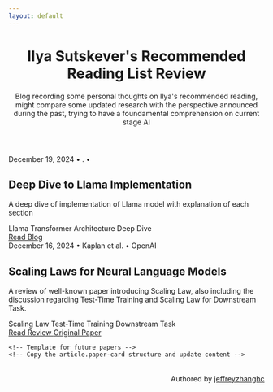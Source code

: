 ```yaml
---
layout: default
---
```


<div class="container">
    <header class="site-header">
    <h1 class="site-title">Ilya Sutskever's Recommended Reading List Review</h1>
    <p class="site-description">Blog recording some personal thoughts on Ilya's recommended reading, might compare some updated research with the perspective announced during the past, trying to have a foundamental comprehension on current stage AI</p>
    </header>
  <div class="paper-list">
      <article class="paper-card">
      <div class="paper-meta">
        <span>December 19, 2024</span>
        <span>•</span>
        <span>.</span>
        <span>•</span>
        <span></span>
      </div>
      <h2 class="paper-title">Deep Dive to Llama Implementation</h2>
      <p class="Summary">
        A deep dive of implementation of Llama model with explanation of each section
      </p>
      <div class="tag-list">
        <span class="tag">Llama</span>
        <span class="tag">Transformer Architecture</span>
        <span class="tag">Deep Dive</span>
      </div>
      <div class="paper-links">
        <a href="{{'/posts/llama-implementation.html'| relative_url }}" class="link-primary">
          Read Blog
        </a>
      </div>
    </article>
    <article class="paper-card">
      <div class="paper-meta">
        <span>December 16, 2024</span>
        <span>•</span>
        <span>Kaplan et al.</span>
        <span>•</span>
        <span>OpenAI</span>
      </div>
      <h2 class="paper-title">Scaling Laws for Neural Language Models</h2>
      <p class="Summary">
        A review of well-known paper introducing Scaling Law, also including the discussion regarding Test-Time Training and Scaling Law for Downstream Task. 
      </p>
      <div class="tag-list">
        <span class="tag">Scaling Law</span>
        <span class="tag">Test-Time Training</span>
        <span class="tag">Downstream Task</span>
      </div>
      <div class="paper-links">
        <a href="{{'/posts/scaling-laws.html'| relative_url }}" class="link-primary">
          Read Review
        </a>
        <a href="https://arxiv.org/abs/2001.08361" class="link-secondary" target="_blank" rel="noopener">
          Original Paper
        </a>
      </div>
    </article>

    <!-- Template for future papers -->
    <!-- Copy the article.paper-card structure and update content -->
  </div>
  <div style="text-align: right; font-size: 1.0em; margin-top: 2rem;">
    Authored by <a href="https://github.com/jeffreyzhanghc">jeffreyzhanghc</a>
  </div>
</div>
